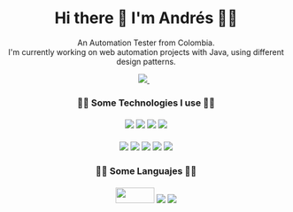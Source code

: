 <h1 align='center'>
  Hi there 👋 I'm Andrés 👨‍💻 
</h1>

<p align='center'>
  An Automation Tester from Colombia. <br>
  I'm currently working on web automation projects with Java, using different design patterns.
</p>

<p align='center'>
  
  <a href="https://www.linkedin.com/in/j-andressanchez/">
    <img src="https://img.shields.io/badge/linkedin-%230077B5.svg?&style=for-the-badge&logo=linkedin&logoColor=white" />
  </a>&nbsp;&nbsp;
  
</p>

 
<h3 align='center'>
  👨‍💻  Some Technologies I use  👨‍💻 <br><br>
  <img src="https://camo.githubusercontent.com/0fe56997348f34dbe58f09ff806ce63d8633ad7c80a45c0b51dee570d743bb16/68747470733a2f2f696d672e736869656c64732e696f2f62616467652f437563756d6265722d3233443936433f7374796c653d666f722d7468652d6261646765266c6f676f3d637563756d626572266c6f676f436f6c6f723d7768697465" style="pointer-events:none;"/> 
  <img src="https://img.shields.io/badge/Cypress-17202C?style=for-the-badge&logo=cypress&logoColor=white" style="pointer-events:none;"/> 
  <img src="https://img.shields.io/badge/Junit5-25A162?style=for-the-badge&logo=junit5&logoColor=white" style="pointer-events:none;"/> 
  <img src="https://img.shields.io/badge/Selenium-43B02A?style=for-the-badge&logo=Selenium&logoColor=white" style="pointer-events:none;"/> 
  <br><br>
  <img src="https://img.shields.io/badge/Sonarqube-5190cf?style=for-the-badge&logo=sonarqube&logoColor=white" style="pointer-events:none;"/> 
  <img src="https://img.shields.io/badge/Azure_DevOps-0078D7?style=for-the-badge&logo=azure-devops&logoColor=white" style="pointer-events:none;"/> 
  <img src="https://img.shields.io/badge/MySQL-005C84?style=for-the-badge&logo=mysql&logoColor=white" style="pointer-events:none;"/> 
  <img src="https://img.shields.io/badge/Oracle-F80000?style=for-the-badge&logo=Oracle&logoColor=white" style="pointer-events:none;"/> 
  <img src="https://img.shields.io/badge/apache_maven-C71A36?style=for-the-badge&logo=apachemaven&logoColor=white" style="pointer-events:none;"/> 
</h3>

<h3 align='center'>
  👨‍💻  Some Languajes  👨‍💻 <br><br>
  <img src="https://github.com/j-andressanchez/j-andressanchez/assets/111541246/838c31f5-cd6c-4bfb-aff1-cdf3dd422aa8" height="28px" width="70px" style="pointer-events:none;"/> 
  <img src="https://img.shields.io/badge/JavaScript-323330?style=for-the-badge&logo=javascript&logoColor=F7DF1E"  style="pointer-events:none;"/> 
  <img src="https://img.shields.io/badge/Python-FFD43B?style=for-the-badge&logo=python&logoColor=blue" style="pointer-events:none;"/> 
</h3>

